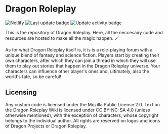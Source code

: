 # Dragon Roleplay
![Netlify](https://img.shields.io/netlify/371397fe-a565-4cca-aea6-75aa6e7ac531?style=for-the-badge)
![Last update badge](https://img.shields.io/github/last-commit/jelle619/dragonrp?label=last%20update&style=for-the-badge) ![Update activity badge](https://img.shields.io/github/commit-activity/m/jelle619/dragonrp?label=Update%20activity&style=for-the-badge)

This is the repository of Dragon Roleplay. Here, all the neccesairy code and resources are hosted to make all the magic happen. 🪄

As for what Dragon Roleplay itself is, it is is a role-playing forum with a unique blend of fantasy and science fiction. Players start by creating their own characters, after which they can join a thread in which they will use them to play out stories that happen in the Dragon Roleplay universe. Your characters can influence other player's ones and, ultimately, also the world's fate, so be careful!

## Licensing
Any custom code is licensed under the Mozilla Public License 2.0. Text on the Dragon Roleplay Wiki is licensed under CC BY-NC-SA 4.0 (unless otherwise mentioned), with the exception of characters, whose copyright belongs to the individual author. All rights are reserved on logos and icons of Dragon Projects or Dragon Roleplay.
